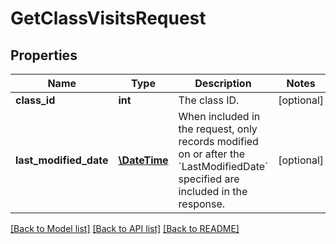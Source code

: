 # GetClassVisitsRequest

## Properties
Name | Type | Description | Notes
------------ | ------------- | ------------- | -------------
**class_id** | **int** | The class ID. | [optional] 
**last_modified_date** | [**\DateTime**](\DateTime.md) | When included in the request, only records modified on or after the &#x60;LastModifiedDate&#x60; specified are included in the response. | [optional] 

[[Back to Model list]](../README.md#documentation-for-models) [[Back to API list]](../README.md#documentation-for-api-endpoints) [[Back to README]](../README.md)


